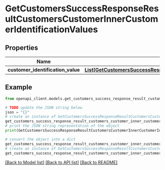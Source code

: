 # GetCustomersSuccessResponseResultCustomersCustomerInnerCustomerIdentificationValues


## Properties

Name | Type | Description | Notes
------------ | ------------- | ------------- | -------------
**customer_identification_value** | [**List[GetCustomersSuccessResponseResultCustomersCustomerInnerCustomerIdentificationValuesCustomerIdentificationValueInner]**](GetCustomersSuccessResponseResultCustomersCustomerInnerCustomerIdentificationValuesCustomerIdentificationValueInner.md) |  | 

## Example

```python
from openapi_client.models.get_customers_success_response_result_customers_customer_inner_customer_identification_values import GetCustomersSuccessResponseResultCustomersCustomerInnerCustomerIdentificationValues

# TODO update the JSON string below
json = "{}"
# create an instance of GetCustomersSuccessResponseResultCustomersCustomerInnerCustomerIdentificationValues from a JSON string
get_customers_success_response_result_customers_customer_inner_customer_identification_values_instance = GetCustomersSuccessResponseResultCustomersCustomerInnerCustomerIdentificationValues.from_json(json)
# print the JSON string representation of the object
print(GetCustomersSuccessResponseResultCustomersCustomerInnerCustomerIdentificationValues.to_json())

# convert the object into a dict
get_customers_success_response_result_customers_customer_inner_customer_identification_values_dict = get_customers_success_response_result_customers_customer_inner_customer_identification_values_instance.to_dict()
# create an instance of GetCustomersSuccessResponseResultCustomersCustomerInnerCustomerIdentificationValues from a dict
get_customers_success_response_result_customers_customer_inner_customer_identification_values_from_dict = GetCustomersSuccessResponseResultCustomersCustomerInnerCustomerIdentificationValues.from_dict(get_customers_success_response_result_customers_customer_inner_customer_identification_values_dict)
```
[[Back to Model list]](../README.md#documentation-for-models) [[Back to API list]](../README.md#documentation-for-api-endpoints) [[Back to README]](../README.md)


